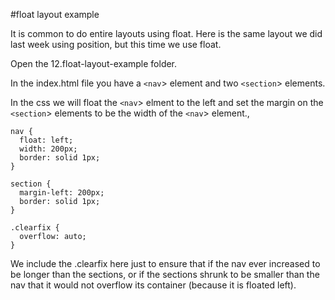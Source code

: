 #float layout example

It is common to do entire layouts using float. Here is the same layout we did last week using position, but this time we use float.

Open the 12.float-layout-example folder.

In the index.html file you have a `<nav`> element and two `<section`> elements.

In the css we will float the `<nav`> elment to the left and set the margin on the `<section`> elements to be the width of the `<nav`> element.,

~~~
nav {
  float: left;
  width: 200px;
  border: solid 1px;  
}

section {
  margin-left: 200px;
  border: solid 1px;
}

.clearfix {
  overflow: auto;
}
~~~

We include the .clearfix here just to ensure that if the nav ever increased to be longer than the sections, or if the sections shrunk to be smaller than the nav that it would not overflow its container (because it is floated left).



